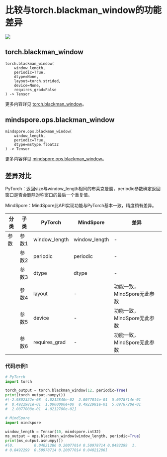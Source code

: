 # 比较与torch.blackman_window的功能差异

<a href="https://gitee.com/mindspore/docs/blob/master/docs/mindspore/source_zh_cn/note/api_mapping/pytorch_diff/blackman_window.md" target="_blank"><img src="https://mindspore-website.obs.cn-north-4.myhuaweicloud.com/website-images/master/resource/_static/logo_source.png"></a>

## torch.blackman_window

```text
torch.blackman_window(
    window_length,
    periodic=True,
    dtype=None,
    layout=torch.strided,
    device=None,
    requires_grad=False
) -> Tensor
```

更多内容详见 [torch.blackman_window](https://pytorch.org/docs/1.8.1/generated/torch.blackman_window.html)。

## mindspore.ops.blackman_window

```text
mindspore.ops.blackman_window(
    window_length,
    periodic=True,
    dtype=mstype.float32
) -> Tensor
```

更多内容详见 [mindspore.ops.blackman_window](https://mindspore.cn/docs/zh-CN/master/api_python/ops/mindspore.ops.blackman_window.html)。

## 差异对比

PyTorch：返回size与window_length相同的布莱克曼窗，periodic参数确定返回窗口是否会删除对称窗口的最后一个重复值。

MindSpore：MindSpore此API实现功能与PyTorch基本一致，精度稍有差异。

| 分类 | 子类 |PyTorch | MindSpore | 差异 |
| --- | --- | --- | --- |---|
| 参数 | 参数1 |window_length | window_length | - |
| | 参数2 | periodic | periodic | - |
|  | 参数3 | dtype        | dtype | - |
| | 参数4 | layout | - | 功能一致，MindSpore无此参数 |
| | 参数5 | device | - | 功能一致，MindSpore无此参数 |
| | 参数6 | requires_grad | - | 功能一致，MindSpore无此参数 |

### 代码示例1

```python
# PyTorch
import torch

torch_output = torch.blackman_window(12, periodic=True)
print(torch_output.numpy())
#[-2.9802322e-08  4.0212840e-02  2.0077014e-01  5.0978714e-01
#  8.4922981e-01  1.0000000e+00  8.4922981e-01  5.0978720e-01
#  2.0077008e-01  4.0212780e-02]

# MindSpore
import mindspore

window_length = Tensor(10, mindspore.int32)
ms_output = ops.blackman_window(window_length, periodic=True)
print(ms_output.asnumpy())
#[0.         0.04021286 0.20077014 0.50978714 0.8492299  1.
# 0.8492299  0.50978714 0.20077014 0.04021286]
```
